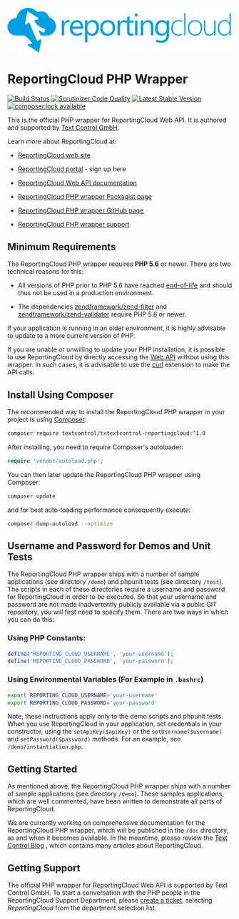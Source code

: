 ![Logo](./data/rc_logo_512.png)

# ReportingCloud PHP Wrapper

[![Build Status](https://scrutinizer-ci.com/g/TextControl/txtextcontrol-reportingcloud-php/badges/build.png?b=master)](https://scrutinizer-ci.com/g/TextControl/txtextcontrol-reportingcloud-php/build-status/master)
[![Scrutinizer Code Quality](https://scrutinizer-ci.com/g/TextControl/txtextcontrol-reportingcloud-php/badges/quality-score.png?b=master)](https://scrutinizer-ci.com/g/TextControl/txtextcontrol-reportingcloud-php/?branch=master)
[![Latest Stable Version](https://poser.pugx.org/textcontrol/txtextcontrol-reportingcloud/v/stable)](https://packagist.org/packages/textcontrol/txtextcontrol-reportingcloud)
[![composer.lock available](https://poser.pugx.org/textcontrol/txtextcontrol-reportingcloud/composerlock)](https://packagist.org/packages/textcontrol/txtextcontrol-reportingcloud)

This is the official PHP wrapper for ReportingCloud Web API. It is authored and supported by [Text Control GmbH](http://www.textcontrol.com).

Learn more about ReportingCloud at:
 
* [ReportingCloud web site](http://www.reporting.cloud/)
 
* [ReportingCloud portal](https://portal.reporting.cloud/) - sign up here  

* [ReportingCloud Web API documentation](https://portal.reporting.cloud/Documentation/Reference/)

* [ReportingCloud PHP wrapper Packagist page](https://packagist.org/packages/textcontrol/txtextcontrol-reportingcloud)

* [ReportingCloud PHP wrapper GitHub page](https://github.com/TextControl/txtextcontrol-reportingcloud-php)

* [ReportingCloud PHP wrapper support](https://support.textcontrol.com/new-ticket)


## Minimum Requirements

The ReportingCloud PHP wrapper requires **PHP 5.6** or newer. There are two technical reasons for this:

* All versions of PHP prior to PHP 5.6 have reached [end-of-life](http://php.net/eol.php) and should thus not be used in a production environment.

* The dependencies [zendframework/zend-filter](https://packagist.org/packages/zendframework/zend-filter) and [zendframework/zend-validator](https://packagist.org/packages/zendframework/zend-validator) require PHP 5.6 or newer.

If your application is running in an older environment, it is highly advisable to update to a more current version of PHP.

If you are unable or unwilling to update your PHP installation, it is possible to use ReportingCloud by directly accessing the [Web API](https://portal.reporting.cloud/Documentation/Reference/) without using this wrapper. In such cases, it is advisable to use the [curl](http://php.net/manual/en/book.curl.php) extension to make the API calls.


## Install Using Composer

The recommended way to install the ReportingCloud PHP wrapper in your project is using [Composer](http://getcomposer.org):

```bash
composer require textcontrol/txtextcontrol-reportingcloud:^1.0
```

After installing, you need to require Composer's autoloader:

```php
require 'vendor/autoload.php';
```

You can then later update the ReportingCloud PHP wrapper using Composer:

```bash
composer update
```

and for best auto-loading performance consequently execute:

```bash
composer dump-autoload --optimize
```


## Username and Password for Demos and Unit Tests

The ReportingCloud PHP wrapper ships with a number of sample applications (see directory `/demo`) and phpunit tests (see directory `/test`). The scripts in each of these directories require a username and password for ReportingCloud in order to be executed. So that your username and password are not made inadvertently publicly available via a public GIT repository, you will first need to specify them. There are two ways in which you can do this:

### Using PHP Constants:

```php
define('REPORTING_CLOUD_USERNAME', 'your-username');
define('REPORTING_CLOUD_PASSWORD', 'your-password');
```

### Using Environmental Variables (For Example in `.bashrc`)

```bash
export REPORTING_CLOUD_USERNAME='your-username'
export REPORTING_CLOUD_PASSWORD='your-password'
```

Note, these instructions apply only to the demo scripts and phpunit tests. When you use ReportingCloud in your application, set credentials in your constructor, using the `setApiKey($apiKey)` or the `setUsername($username)` and `setPassword($password)` methods. For an example, see `/demo/instantiation.php`.


## Getting Started

As mentioned above, the ReportingCloud PHP wrapper ships with a number of sample applications (see directory `/demo`). These samples applications, which are well commented, have been written to demonstrate all parts of ReportingCloud.

We are currently working on comprehensive documentation for the ReportingCloud PHP wrapper, which will be published in the `/doc` directory, as and when it becomes available. In the meantime, please review the [Text Control Blog](https://www.textcontrol.com/blog/tag/reportingcloud/2018/) , which contains many articles about ReportingCloud.
 
 
 ## Getting Support
 
 The official PHP wrapper for ReportingCloud Web API is supported by Text Control GmbH. To start a conversation with the PHP people in the ReportingCloud Support Department, please [create a ticket](https://support.textcontrol.com/new-ticket), selecting _ReportingCloud_ from the department selection list.
 
 
 
